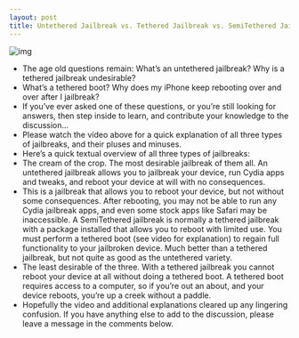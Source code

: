 ```yaml
---
layout: post
title: Untethered Jailbreak vs. Tethered Jailbreak vs. SemiTethered Jailbreak — What's the Difference?
---
```

![img](http://media.idownloadblog.com/wp-content/uploads/2011/10/tethered-vs-untethered-vs-semitethered.png)
* The age old questions remain: What’s an untethered jailbreak? Why is a tethered jailbreak undesirable?
* What’s a tethered boot? Why does my iPhone keep rebooting over and over after I jailbreak?
* If you’ve ever asked one of these questions, or you’re still looking for answers, then step inside to learn, and contribute your knowledge to the discussion…
* Please watch the video above for a quick explanation of all three types of jailbreaks, and their pluses and minuses.
* Here’s a quick textual overview of all three types of jailbreaks:
* The cream of the crop. The most desirable jailbreak of them all. An untethered jailbreak allows you to jailbreak your device, run Cydia apps and tweaks, and reboot your device at will with no consequences.
* This is a jailbreak that allows you to reboot your device, but not without some consequences. After rebooting, you may not be able to run any Cydia jailbreak apps, and even some stock apps like Safari may be inaccessible. A SemiTethered jailbreak is normally a tethered jailbreak with a package installed that allows you to reboot with limited use. You must perform a tethered boot (see video for explanation) to regain full functionality to your jailbroken device. Much better than a tethered jailbreak, but not quite as good as the untethered variety.
* The least desirable of the three. With a tethered jailbreak you cannot reboot your device at all without doing a tethered boot. A tethered boot requires access to a computer, so if you’re out an about, and your device reboots, you’re up a creek without a paddle.
* Hopefully the video and additional explanations cleared up any lingering confusion. If you have anything else to add to the discussion, please leave a message in the comments below.

